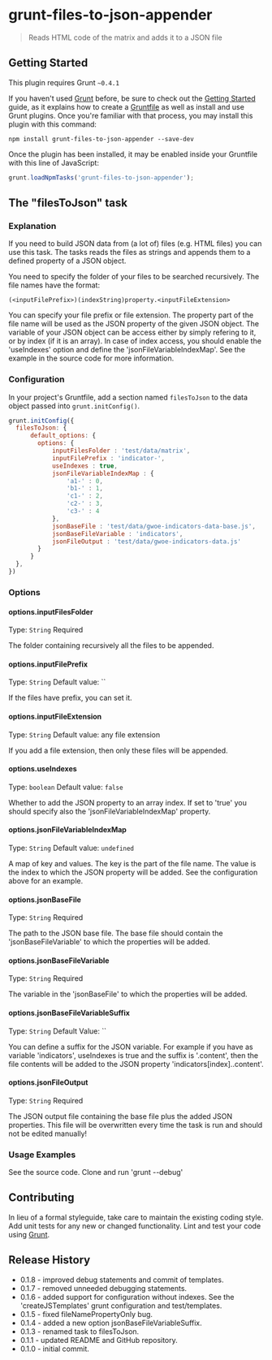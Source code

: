 # grunt-files-to-json-appender

> Reads HTML code of the matrix and adds it to a JSON file

## Getting Started
This plugin requires Grunt `~0.4.1`

If you haven't used [Grunt](http://gruntjs.com/) before, be sure to check out the [Getting Started](http://gruntjs.com/getting-started) guide, as it explains how to create a [Gruntfile](http://gruntjs.com/sample-gruntfile) as well as install and use Grunt plugins. Once you're familiar with that process, you may install this plugin with this command:

```shell
npm install grunt-files-to-json-appender --save-dev
```

Once the plugin has been installed, it may be enabled inside your Gruntfile with this line of JavaScript:

```js
grunt.loadNpmTasks('grunt-files-to-json-appender');
```

## The "filesToJson" task

### Explanation
If you need to build JSON data from (a lot of) files (e.g. HTML files) you can use this task.
The tasks reads the files as strings and appends them to a defined property of a JSON object.


You need to specify the folder of your files to be searched recursively.
The file names have the format:

    (<inputFilePrefix>)(indexString)property.<inputFileExtension>

You can specify your file prefix or file extension.
The property part of the file name will be used as the JSON property of the given JSON object.
The variable of your JSON object can be access either by simply refering to it, or by index (if it is an array).
In case of index access, you should enable the 'useIndexes' option and define the 'jsonFileVariableIndexMap'.
See the example in the source code for more information.


### Configuration
In your project's Gruntfile, add a section named `filesToJson` to the data object passed into `grunt.initConfig()`.

```js
grunt.initConfig({
  filesToJson: {
      default_options: {
        options: {
            inputFilesFolder : 'test/data/matrix',
            inputFilePrefix : 'indicator-',
            useIndexes : true,
            jsonFileVariableIndexMap : {
                'a1-' : 0,
                'b1-' : 1,
                'c1-' : 2,
                'c2-' : 3,
                'c3-' : 4
            },
            jsonBaseFile : 'test/data/gwoe-indicators-data-base.js',
            jsonBaseFileVariable : 'indicators',
            jsonFileOutput : 'test/data/gwoe-indicators-data.js'
        }
      }
  },
})
```

### Options

#### options.inputFilesFolder
Type: `String`
Required

The folder containing recursively all the files to be appended.

#### options.inputFilePrefix
Type: `String`
Default value: ``

If the files have prefix, you can set it.

#### options.inputFileExtension
Type: `String`
Default value: any file extension

If you add a file extension, then only these files will be appended.

#### options.useIndexes
Type: `boolean`
Default value: `false`

Whether to add the JSON property to an array index.
If set to 'true' you should specify also the 'jsonFileVariableIndexMap' property.

#### options.jsonFileVariableIndexMap
Type: `String`
Default value: `undefined`

A map of key and values.
The key is the part of the file name.
The value is the index to which the JSON property will be added.
See the configuration above for an example.

#### options.jsonBaseFile
Type: `String`
Required

The path to the JSON base file.
The base file should contain the 'jsonBaseFileVariable' to which the properties will be added.

#### options.jsonBaseFileVariable
Type: `String`
Required

The variable in the 'jsonBaseFile' to which the properties will be added.

#### options.jsonBaseFileVariableSuffix
Type: `String`
Default Value: ``

You can define a suffix for the JSON variable.
For example if you have as variable 'indicators', useIndexes is true and the suffix is '.content',
then the file contents will be added to the JSON property 'indicators[index].<propertyNameFromFileName>.content'.

#### options.jsonFileOutput
Type: `String`
Required

The JSON output file containing the base file plus the added JSON properties.
This file will be overwritten every time the task is run and should not be edited manually!


### Usage Examples
See the source code. Clone and run 'grunt --debug'


## Contributing
In lieu of a formal styleguide, take care to maintain the existing coding style.
Add unit tests for any new or changed functionality.
Lint and test your code using [Grunt](http://gruntjs.com/).

## Release History
* 0.1.8 - improved debug statements and commit of templates.
* 0.1.7 - removed unneeded debugging statements.
* 0.1.6 - added support for configuration without indexes. See the 'createJSTemplates' grunt configuration
 and test/templates.
* 0.1.5 - fixed fileNamePropertyOnly bug.
* 0.1.4 - added a new option jsonBaseFileVariableSuffix.
* 0.1.3 - renamed task to filesToJson.
* 0.1.1 - updated README and GitHub repository.
* 0.1.0 - initial commit.
